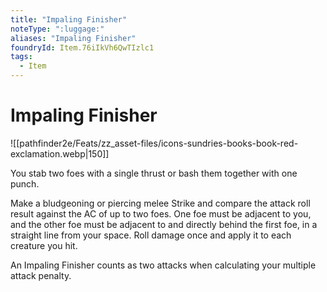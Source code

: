 ```yaml
---
title: "Impaling Finisher"
noteType: ":luggage:"
aliases: "Impaling Finisher"
foundryId: Item.76iIkVh6QwTIzlc1
tags:
  - Item
---
```


# Impaling Finisher
![[pathfinder2e/Feats/zz_asset-files/icons-sundries-books-book-red-exclamation.webp|150]]

You stab two foes with a single thrust or bash them together with one punch.

Make a bludgeoning or piercing melee Strike and compare the attack roll result against the AC of up to two foes. One foe must be adjacent to you, and the other foe must be adjacent to and directly behind the first foe, in a straight line from your space. Roll damage once and apply it to each creature you hit.

An Impaling Finisher counts as two attacks when calculating your multiple attack penalty.
